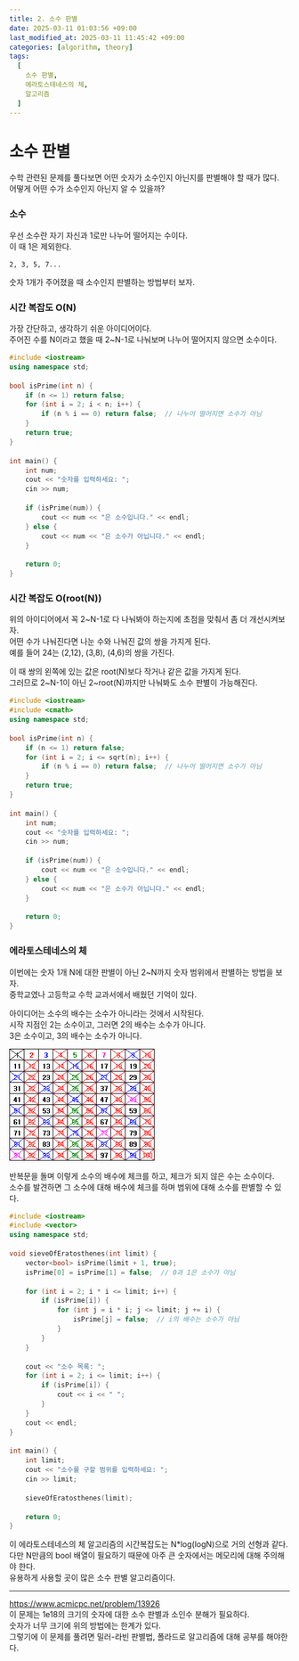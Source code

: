 ```yaml
---
title: 2. 소수 판별
date: 2025-03-11 01:03:56 +09:00
last_modified_at: 2025-03-11 11:45:42 +09:00
categories: [algorithm, theory]
tags:
  [
    소수 판별,
    에라토스테네스의 체,
    알고리즘
  ]
--- 
```

# **소수 판별**

수학 관련된 문제를 풀다보면 어떤 숫자가 소수인지 아닌지를 판별해야 할 때가 많다.<br>
어떻게 어떤 수가 소수인지 아닌지 알 수 있을까?<br>

### 소수
우선 소수란 자기 자신과 1로만 나누어 떨어지는 수이다.<br>
이 때 1은 제외한다.<br>
```
2, 3, 5, 7...
```

숫자 1개가 주어졌을 때 소수인지 판별하는 방법부터 보자.<br>

### 시간 복잡도 O(N)
가장 간단하고, 생각하기 쉬운 아이디어이다.<br>
주어진 수를 N이라고 했을 때 2~N-1로 나눠보며 나누어 떨어지지 않으면 소수이다.<br>

```c++
#include <iostream>
using namespace std;

bool isPrime(int n) {
    if (n <= 1) return false;
    for (int i = 2; i < n; i++) {
        if (n % i == 0) return false;  // 나누어 떨어지면 소수가 아님
    }
    return true;
}

int main() {
    int num;
    cout << "숫자를 입력하세요: ";
    cin >> num;

    if (isPrime(num)) {
        cout << num << "은 소수입니다." << endl;
    } else {
        cout << num << "은 소수가 아닙니다." << endl;
    }

    return 0;
}
```

### 시간 복잡도 O(root(N))
위의 아이디어에서 꼭 2~N-1로 다 나눠봐야 하는지에 초점을 맞춰서 좀 더 개선시켜보자.<br>
어떤 수가 나눠진다면 나눈 수와 나눠진 값의 쌍을 가지게 된다.<br>
예를 들어 24는 (2,12), (3,8), (4,6)의 쌍을 가진다.<br>

이 때 쌍의 왼쪽에 있는 값은 root(N)보다 작거나 같은 값을 가지게 된다.<br>
그러므로 2~N-1이 아닌 2~root(N)까지만 나눠봐도 소수 판별이 가능해진다.<br>
```c++
#include <iostream>
#include <cmath>
using namespace std;

bool isPrime(int n) {
    if (n <= 1) return false;
    for (int i = 2; i <= sqrt(n); i++) {
        if (n % i == 0) return false;  // 나누어 떨어지면 소수가 아님
    }
    return true;
}

int main() {
    int num;
    cout << "숫자를 입력하세요: ";
    cin >> num;

    if (isPrime(num)) {
        cout << num << "은 소수입니다." << endl;
    } else {
        cout << num << "은 소수가 아닙니다." << endl;
    }

    return 0;
}
```

### 에라토스테네스의 체
이번에는 숫자 1개 N에 대한 판별이 아닌 2~N까지 숫자 범위에서 판별하는 방법을 보자.<br>
중학교였나 고등학교 수학 교과서에서 배웠던 기억이 있다.<br>

아이디어는 소수의 배수는 소수가 아니라는 것에서 시작된다.<br>
시작 지점인 2는 소수이고, 그러면 2의 배수는 소수가 아니다.<br>
3은 소수이고, 3의 배수는 소수가 아니다.<br>

![image](/assets/img/algorithm/소수_판별_1.PNG)

반복문을 돌며 이렇게 소수의 배수에 체크를 하고, 체크가 되지 않은 수는 소수이다.<br>
소수를 발견하면 그 소수에 대해 배수에 체크를 하며 범위에 대해 소수를 판별할 수 있다.<br>

```c++
#include <iostream>
#include <vector>
using namespace std;

void sieveOfEratosthenes(int limit) {
    vector<bool> isPrime(limit + 1, true);
    isPrime[0] = isPrime[1] = false;  // 0과 1은 소수가 아님

    for (int i = 2; i * i <= limit; i++) {
        if (isPrime[i]) {
            for (int j = i * i; j <= limit; j += i) {
                isPrime[j] = false;  // i의 배수는 소수가 아님
            }
        }
    }

    cout << "소수 목록: ";
    for (int i = 2; i <= limit; i++) {
        if (isPrime[i]) {
            cout << i << " ";
        }
    }
    cout << endl;
}

int main() {
    int limit;
    cout << "소수를 구할 범위를 입력하세요: ";
    cin >> limit;

    sieveOfEratosthenes(limit);

    return 0;
}
```
이 에라토스테네스의 체 알고리즘의 시간복잡도는 N*log(logN)으로 거의 선형과 같다.<br>
다만 N만큼의 bool 배열이 필요하기 때문에 아주 큰 숫자에서는 메모리에 대해 주의해야 한다.<br>
유용하게 사용할 곳이 많은 소수 판별 알고리즘이다.<br>

---
https://www.acmicpc.net/problem/13926<br>
이 문제는 1e18의 크기의 숫자에 대한 소수 판별과 소인수 분해가 필요하다.<br>
숫자가 너무 크기에 위의 방법에는 한계가 있다.<br>
그렇기에 이 문제를 풀려면 밀러-라빈 판별법, 폴라드로 알고리즘에 대해 공부를 해야한다.